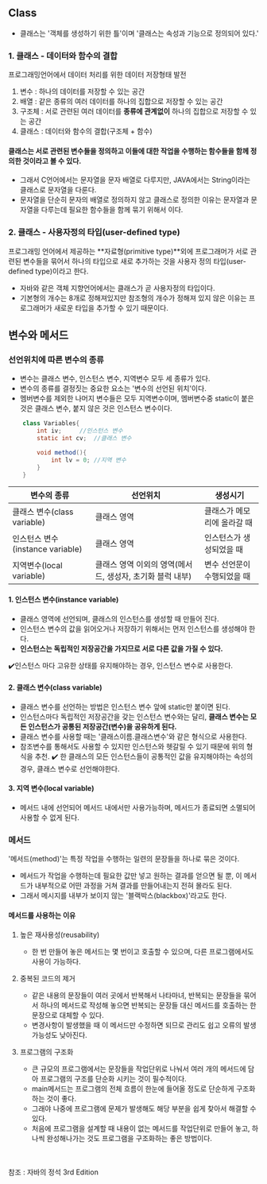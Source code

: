 ## Class
- 클래스는 '객체를 생성하기 위한 틀'이며 '클래스는 속성과 기능으로 정의되어 있다.'

### 1. 클래스 - 데이터와 함수의 결합
프로그래밍언어에서 데이터 처리를 위한 데이터 저장형태 발전
1. 변수 : 하나의 데이터를 저장할 수 있는 공간
2. 배열 : 같은 종류의 여러 데이터를 하나의 집합으로 저장할 수 있는 공간
3. 구조체 : 서로 관련된 여러 데이터를 **종류에 관계없이** 하나의 집합으로 저장할 수 있는 공간
4. 클래스 : 데이터와 함수의 결합(구조체 + 함수)

#### **클래스는 서로 관련된 변수들을 정의하고 이들에 대한 작업을 수행하는 함수들을 함께 정의한 것이라고 볼 수 있다.**
- 그래서 C언어에서는 문자열을 문자 배열로 다루지만, JAVA에서는 String이라는 클래스로 문자열을 다룬다.
- 문자열을 단순히 문자의 배열로 정의하지 않고 클래스로 정의한 이유는 문자열과 문자열을 다루는데 필요한 함수들을 함께 묶기 위해서 이다.

### 2. 클래스 - 사용자정의 타입(user-defined type)
프로그래밍 언어에서 제공하는 **자료형(primitive type)**외에 프로그래머가 서로 관련된 변수들을 묶어서 하나의 타입으로 새로 추가하는 것을 사용자 정의 타입(user-defined type)이라고 한다.
- 자바와 같은 객체 지향언어에서는 클래스가 곧 사용자정의 타입이다. 
- 기본형의 개수는 8개로 정해져있지만 참조형의 개수가 정해져 있지 않은 이유는 프로그래머가 새로운 타입을 추가할 수 있기 때문이다.

## 변수와 메서드
### 선언위치에 따른 변수의 종류
- 변수는 클래스 변수, 인스턴스 변수, 지역변수 모두 세 종류가 있다.
- 변수의 종류를 결정짓는 중요한 요소는 '변수의 선언된 위치'이다.
- 멤버변수를 제외한 나머지 변수들은 모두 지역변수이며, 멤버변수중 static이 붙은 것은 클래스 변수, 붙지 않은 것은 인스턴스 변수이다.

~~~java
    class Variables{
        int iv;     //인스턴스 변수
        static int cv;  //클래스 변수

        void method(){
            int lv = 0; //지역 변수
        }
    }
~~~

|변수의 종류 |선언위치|생성시기|
|---------|------------------|---------------------------|
|클래스 변수(class variable)|클래스 영역|클래스가 메모리에 올라갈 때|
|인스턴스 변수(instance variable)|클래스 영역|인스턴스가 생성되었을 때|
|지역변수(local variable)|클래스 영역 이외의 영역(메서드, 생성자, 초기화 블럭 내부)|변수 선언문이 수행되었을 때|

#### **1. 인스턴스 변수(instance variable)**
- 클래스 영역에 선언되며, 클래스의 인스턴스를 생성할 때 만들어 진다.
- 인스턴스 변수의 값을 읽어오거나 저장하기 위해서는 먼저 인스턴스를 생성해야 한다.
- **인스턴스는 독립적인 저장공간을 가지므로 서로 다른 값을 가질 수 있다.**

✔️인스턴스 마다 고유한 상태를 유지해야하는 경우, 인스턴스 변수로 사용한다.

#### **2. 클래스 변수(class variable)**
- 클래스 변수를 선언하는 방법은 인스턴스 변수 앞에 static만 붙이면 된다.
- 인스턴스마다 독립적인 저장공간을 갖는 인스턴스 변수와는 달리, **클래스 변수는 모든 인스턴스가 공통된 저장공간(변수)을 공유하게 된다.**
- 클래스 변수를 사용할 때는 '클래스이름.클래스변수'와 같은 형식으로 사용한다.
- 참조변수를 통해서도 사용할 수 있지만 인스턴스와 헷갈릴 수 있기 때문에 위의 형식을 추천.
✔️ 한 클래스의 모든 인스턴스들이 공통적인 값을 유지해야하는 속성의 경우, 클래스 변수로 선언해야한다.

#### **3. 지역 변수(local variable)**
- 메서드 내에 선언되어 메서드 내에서만 사용가능하며, 메서드가 종료되면 소멸되어 사용할 수 없게 된다.

### 메서드
'메서드(method)'는 특정 작업을 수행하는 일련의 문장들을 하나로 묶은 것이다.
- 메서드가 작업을 수행하는데 필요한 값만 넣고 원하는 결과를 얻으면 될 뿐, 이 메서드가 내부적으로 어떤 과정을 거쳐 결과를 만들어내는지 전혀 몰라도 된다.
- 그래서 메시지를 내부가 보이지 않는 '블랙박스(blackbox)'라고도 한다.

#### 메서드를 사용하는 이유
1. 높은 재사용성(reusability)
    - 한 번 만들어 놓은 메서드는 몇 번이고 호출할 수 있으며, 다른 프로그램에서도 사용이 가능하다.

2. 중복된 코드의 제거
    - 같은 내용의 문장들이 여러 곳에서 반복해서 나타마녀, 반복되는 문장들을 묶어서 하나의 메서드로 작성해 놓으면 반복되는 문장들 대신 메서드를 호출하는 한 문장으로 대체할 수 있다.
    - 변경사항이 발생했을 때 이 메서드만 수정하면 되므로 관리도 쉽고 오류의 발생가능성도 낮아진다.

3. 프로그램의 구조화
    - 큰 규모의 프로그램에서는 문장들을 작업단위로 나눠서 여러 개의 메서드에 담아 프로그램의 구조를 단순화 시키는 것이 필수적이다.
    - main메서드는 프로그램의 전체 흐름이 한눈에 들어올 정도로 단순하게 구조화하는 것이 좋다.
    - 그래야 나중에 프로그램에 문제가 발생해도 해당 부분을 쉽게 찾아서 해결할 수 있다.
    - 처음에 프로그램을 설계할 때 내용이 없는 메서드를 작업단위로 만들어 놓고, 하나씩 완성해나가는 것도 프로그램을 구조화하는 좋은 방법이다.




<br><br>
참조 : 자바의 정석 3rd Edition